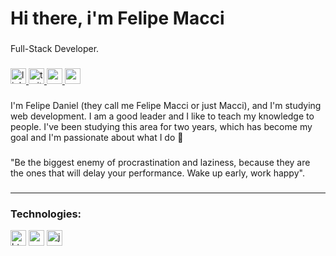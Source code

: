 <h1 align="left">Hi there, i'm Felipe Macci</h1>

###

<p align="left">Full-Stack Developer.</p>

###

<div align="left">
  <a href="https://www.linkedin.com/in/felipemacci/" target="_blank">
    <img src="https://img.shields.io/static/v1?message=LinkedIn&logo=linkedin&label=&color=422680&logoColor=white&labelColor=&style=for-the-badge" height="25" alt="linkedin logo"  />
  </a>
  <a href="https://twitter.com/felipemacci" target="_blank">
    <img src="https://img.shields.io/static/v1?message=Twitter&logo=twitter&label=&color=422680&logoColor=white&labelColor=&style=for-the-badge" height="25" alt="twitter logo"  />
  </a>
  <a href="https://www.youtube.com/channel/UCBAEawf4bzL9buG5iRGcb1Q" target="_blank">
    <img src="https://img.shields.io/static/v1?message=Youtube&logo=youtube&label=&color=422680&logoColor=white&labelColor=&style=for-the-badge" height="25" alt="youtube logo"  />
  </a>
  <a href="mailto:felipemacci@gmail.com" target="_blank">
    <img src="https://img.shields.io/static/v1?message=Gmail&logo=gmail&label=&color=422680&logoColor=white&labelColor=&style=for-the-badge" height="25" alt="gmail logo"  />
  </a>
</div>

###

<p align="left">I'm Felipe Daniel (they call me Felipe Macci or just Macci), and I'm studying web development. I am a good leader and I like to teach my knowledge to people. I've been studying this area for two years, which has become my goal and I'm passionate about what I do 🤍</p>

###

<p align="left">"Be the biggest enemy of procrastination and laziness, because they are the ones that will delay your performance. Wake up early, work happy".</p>

###

<hr />

### Technologies:

<a href="/"><img src="https://brandslogos.com/wp-content/uploads/images/large/html-logo.png" alt="html logo" height="25" /></a>
<a href="/"><img src="https://logodownload.org/wp-content/uploads/2017/04/css-3-logo-1.png" alt="css logo" height="25" /></a>
<a href="/"><img src="https://upload.wikimedia.org/wikipedia/commons/thumb/9/99/Unofficial_JavaScript_logo_2.svg/480px-Unofficial_JavaScript_logo_2.svg.png" alt="js logo" height="25" /></a>
